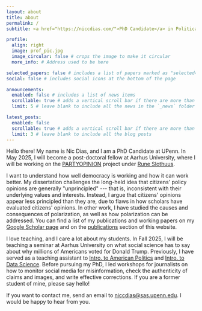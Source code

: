 ```yaml
---
layout: about
title: about
permalink: /
subtitle: <a href="https://niccdias.com/">PhD Candidate</a> in Political Science and Communication at the University of Pennsylvania<br><br>

profile:
  align: right
  image: prof_pic.jpg
  image_circular: false # crops the image to make it circular
  more_info: # Address used to be here

selected_papers: false # includes a list of papers marked as "selected={true}"
social: false # includes social icons at the bottom of the page

announcements:
  enabled: false # includes a list of news items
  scrollable: true # adds a vertical scroll bar if there are more than 3 news items
  limit: 5 # leave blank to include all the news in the `_news` folder

latest_posts:
  enabled: false
  scrollable: true # adds a vertical scroll bar if there are more than 3 new posts items
  limit: 3 # leave blank to include all the blog posts
---
```


Hello there! My name is Nic Dias, and I am a PhD Candidate at UPenn. In May 2025, I will become a post-doctoral fellow at Aarhus University, where I will be working on the [PARTYOPINION](https://ps.au.dk/en/research/researcher-websites/rune-slothuus/current-research/) project under [Rune Slothuus](https://ps.au.dk/en/research/researcher-websites/rune-slothuus/).

I want to understand how well democracy is working and how it can work better. My dissertation challenges the long-held idea that citizens' policy opinions are generally "unprincipled" --- that is, inconsistent with their underlying values and interests. Instead, I argue that citizens' opinions appear less principled than they are, due to flaws in how scholars have evaluated citizens' opinions. In other work, I have studied the causes and consequences of polarization, as well as how polarization can be addressed. You can find a list of my publications and working papers on my [Google Scholar page](https://scholar.google.com/citations?user=XudGcdkAAAAJ) and on the [publications](https://niccdias.github.io/publications/) section of this website.

I love teaching, and I care a lot about my students. In Fall 2025, I will be teaching a seminar at Aarhus University on what social science has to say about why millions of Americans voted for Donald Trump. Previously, I have served as a teaching assistant to [Intro. to American Politics](https://live-sas-www-polisci.pantheon.sas.upenn.edu/node/8993) and [Intro. to Data Science](https://live-sas-www-polisci.pantheon.sas.upenn.edu/node/9007). Before pursuing my PhD, I led workshops for journalists on how to monitor social media for misinformation, check the authenticity of claims and images, and write effective corrections. If you are a former student of mine, please say hello!

If you want to contact me, send an email to [niccdias@sas.upenn.edu](mailto:niccdias@sas.upenn.edu). I would be happy to hear from you.
